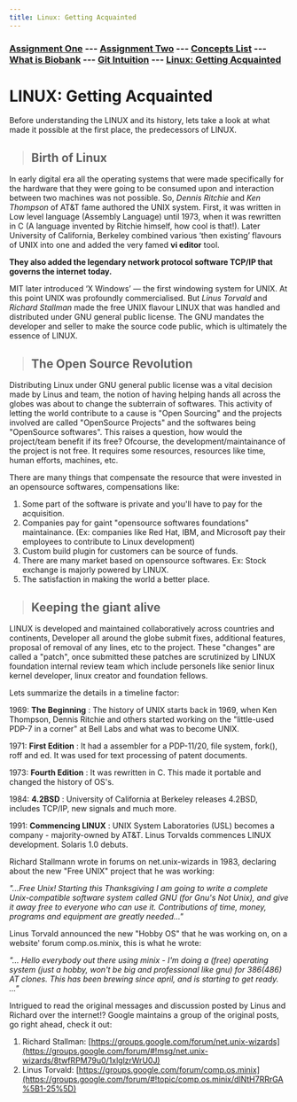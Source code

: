 ```yaml
---
title: Linux: Getting Acquainted
---
```

### [Assignment One](https://swapnil-ingle.github.io)  ---     [Assignment Two](https://swapnil-ingle.github.io/Ass2) --- [Concepts List](https://swapnil-ingle.github.io/Concepts) --- [What is Biobank](https://swapnil-ingle.github.io/what_is_biobank) --- [Git Intuition](https://swapnil-ingle.github.io/git_for_starters) --- [Linux: Getting Acquainted](https://swapnil-ingle.github.io/linux_history)

# LINUX: Getting Acquainted

Before understanding the LINUX and its history, lets take a look at what made it possible at the first place, the predecessors of LINUX.

> ## Birth of Linux

In early digital era all the operating systems that were made specifically for the hardware that they were going to be consumed upon and interaction between two machines was not possible. So, *Dennis Ritchie* and *Ken Thompson* of AT&T fame authored the UNIX system. First, it was written in Low level language (Assembly Language) until 1973, when it was rewritten in C (A language invented by Ritchie himself, how cool is that!).
Later University of California, Berkeley combined various ‘then existing’ flavours of UNIX into one and added the very famed **vi editor** tool.

**They also added the legendary network protocol software TCP/IP that governs the internet today.**

MIT later introduced ‘X Windows’ — the first windowing system for UNIX. At this point UNIX was profoundly commercialised. 
But *Linus Torvald* and *Richard Stallman* made the free UNIX flavour LINUX that was handled and distributed under GNU general public license. The GNU mandates the developer and seller to make the source code public, which is ultimately the essence of LINUX.

> ## The Open Source Revolution

Distributing Linux under GNU general public license was a vital decision made by Linus and team, the notion of having helping hands all across the globes was about to change the subterrain of softwares.
This activity of letting the world contribute to a cause is "Open Sourcing" and the projects involved are called "OpenSource Projects" and the softwares being "OpenSource softwares". 
This raises a question, how would the project/team benefit if its free? Ofcourse, the development/maintainance of the project is not free. It requires some resources, resources like time, human efforts, machines, etc.

There are many things that compensate the resource that were invested in an opensource softwares, compensations like:

1. Some part of the software is private and you'll have to pay for the acquisition.
2. Companies pay for gaint "opensource softwares foundations" maintainance. (Ex: companies like Red Hat, IBM, and Microsoft pay their employees to contribute to Linux development)
3. Custom build plugin for customers can be source of funds.
4. There are many market based on opensource softwares. Ex: Stock exchange is majorly powered by LINUX.
5. The satisfaction in making the world a better place.

> ## Keeping the giant alive

LINUX is developed and maintained collaboratively across countries and continents, Developer all around the globe submit fixes, additional features, proposal of removal of any lines, etc to the project. 
These "changes" are called a "patch", once submitted these patches are scrutinized by LINUX foundation internal review team which include personels like senior linux kernel developer, linux creator and foundation fellows.

Lets summarize the details in a timeline factor:

1969:	**The Beginning** :	The history of UNIX starts back in 1969, when Ken Thompson, Dennis Ritchie and others started working on the "little-used PDP-7 in a corner" at Bell Labs and what was to become UNIX.

1971:	**First Edition**	: It had a assembler for a PDP-11/20, file system, fork(), roff and ed. It was used for text processing of patent documents.

1973:	**Fourth Edition**	: It was rewritten in C. This made it portable and changed the history of OS's.

1984:	**4.2BSD**	: University of California at Berkeley releases 4.2BSD, includes TCP/IP, new signals and much more.

1991: **Commencing LINUX** : UNIX System Laboratories (USL) becomes a company - majority-owned by AT&T. Linus Torvalds commences LINUX development. Solaris 1.0 debuts.

Richard Stallmann wrote in forums on net.unix-wizards in 1983, declaring about the new "Free UNIX" project that he was working:

*"...Free Unix!
Starting this Thanksgiving I am going to write a complete
Unix-compatible software system called GNU (for Gnu's Not Unix), and
give it away free to everyone who can use it.  Contributions of time,
money, programs and equipment are greatly needed..."*

Linus Torvald announced the new "Hobby OS" that he was working on, on a website' forum comp.os.minix, this is what he wrote:

*"...
Hello everybody out there using minix -
I'm doing a (free) operating system (just a hobby, won't be big and
professional like gnu) for 386(486) AT clones.  This has been brewing
since april, and is starting to get ready.
..."*

Intrigued to read the original messages and discussion posted by Linus and Richard over the internet!?
Google maintains a group of the original posts, go right ahead, check it out:

1. Richard Stallman: [https://groups.google.com/forum/net.unix-wizards](https://groups.google.com/forum/#!msg/net.unix-wizards/8twfRPM79u0/1xlglzrWrU0J)
2. Linus Torvald: [https://groups.google.com/forum/comp.os.minix](https://groups.google.com/forum/#!topic/comp.os.minix/dlNtH7RRrGA%5B1-25%5D)


